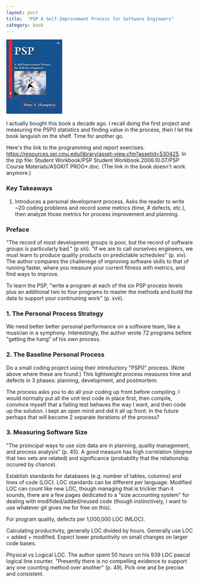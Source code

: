 ```yaml
---
layout: post
title:  "PSP A Self-Improvement Process for Software Engineers"
category: book
---
```


![Book cover](/assets/psp-a-self-improvement-process-for-software-engineers.jpg)

I actually bought this book a decade ago. I recall doing the first project and measuring the PSP0 statistics and finding value in the process, then I let the book languish on the shelf. Time for another go.

Here's the link to the programming and report exercises: https://resources.sei.cmu.edu/library/asset-view.cfm?assetid=530425. In the zip file: Student Workbook/PSP Student Workbook.2006.10.07/PSP Course Materials/ASGKIT PROG*.doc. (The link in the book doesn't work anymore.)

### Key Takeaways
1. Introduces a personal development process. Asks the reader to write ~20 coding problems and record some metrics (time, # defects, etc.), then analyze those metrics for process improvement and planning.

### Preface
"The record of most development groups is poor, but the record of software groups is particularly bad." (p xiii). "If we are to call ourselves engineers, we must learn to produce quality products on predictable schedules" (p. xiv). The author compares the challenege of improving software skills to that of running faster, where you measure your current fitness with metrics, and find ways to improve.

To learn the PSP, "write a program at each of the six PSP process levels plus an additional two to four programs to master the methods and build the data to support your continuning work" (p. xvii).

### 1. The Personal Process Strategy
We need better better personal performance on a software team, like a musician in a symphony. Interestingly, the author wrote 72 programs before "getting the hang" of his own process. 

### 2. The Baseline Personal Process
Do a small coding project using their introductory "PSP0" process. (Note above where these are found.) This lightweight process measures time and defects in 3 phases: planning, development, and postmortem.

The process asks you to do all your coding up front before compiling. I would normally put all the unit test code in place first, then compile, convince myself that a failing test behaves the way I want, and then code up the solution. I kept an open mind and did it all up front. In the future perhaps that will become 2 separate iterations of the process?

### 3. Measuring Software Size
"The proincipal ways to use size data are in planning, quality management, and process analysis" (p. 45). A good measure has high correlation (degree that two sets are related) and significance (probability that the relationship occured by chance).

Establish standards for databases (e.g. number of tables, columns) and lines of code (LOC). LOC standards can be different per language. Modified LOC can count like new LOC, though managing that is trickier than it sounds, there are a few pages dedicated to a "size accounting system" for dealing with modifided/added/reused code (though instinctively, I want to use whatever git gives me for free on this).

For program quality, defects per 1,000,000 LOC (MLOC).

Calculating productivity, generally LOC divided by hours. Generally use LOC = added + modified. Expect lower productivity on small changes on larger code bases.

Physical vs Logical LOC. The author spent 50 hours on his 939 LOC pascal logical line counter. "Presently there is no compelling evidence to support any one counting method over another" (p. 49). Pick one and be precise and consistent.
